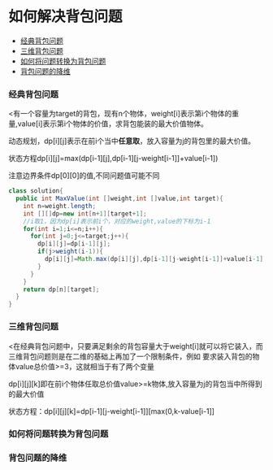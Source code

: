 # 如何解决背包问题

- [经典背包问题](#经典)
- [三维背包问题](#三维)
- [如何将问题转换为背包问题](#转换)
- [背包问题的降维](#降维) 

### <a name='经典'>经典背包问题</a>
  <有一个容量为target的背包，现有n个物体，weight[i]表示第i个物体的重量,value[i]表示第i个物体的价值，求背包能装的最大价值物体。
  
  动态规划，dp[i][j]表示在前i个当中**任意取**，放入容量为j的背包里的最大价值。
  
  状态方程dp[i][j]=max(dp[i-1][j],dp[i-1][j-weight[i-1]]+value[i-1])
  
  注意边界条件dp[0][0]的值,不同问题值可能不同
```java
class solution{
  public int MaxValue(int []weight,int []value,int target){
    int n=weight.length;
    int [][]dp=new int[n+1][target+1];
    //i取1，因为dp[i]表示前i个，对应的weight,value的下标为i-1
    for(int i=1;i<=n;i++){
      for(int j=0;j<=target;j++){
        dp[i][j]=dp[i-1][j];
        if(j>weight(i-1)){
          dp[i][j]=Math.max(dp[i][j],dp[i-1][j-weight[i-1]]+value[i-1]);
        }
      }
    }
    return dp[n][target];
  }
}
```

### <a name='三维'>三维背包问题</a>
  <在经典背包问题中，只要满足剩余的背包容量大于weight[i]就可以将它装入，而三维背包问题则是在二维的基础上再加了一个限制条件，例如
要求装入背包的物体value总价值>=3，这就相当于有了两个变量

  dp[i][j][k]即在前i个物体任取总价值value>=k物体,放入容量为j的背包当中所得到的最大价值
  
  状态方程：dp[i][j][k]=dp[i-1][j-weight[i-1]][max(0,k-value[i-1]]
### <a name='转换'>如何将问题转换为背包问题</a>

### <a name='降维'>背包问题的降维</a>
